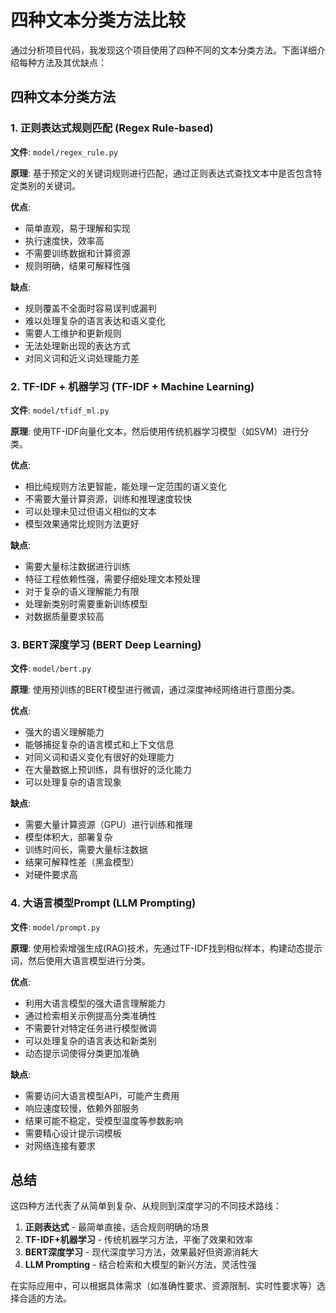 # 四种文本分类方法比较

通过分析项目代码，我发现这个项目使用了四种不同的文本分类方法。下面详细介绍每种方法及其优缺点：

## 四种文本分类方法

### 1. 正则表达式规则匹配 (Regex Rule-based)

**文件**: `model/regex_rule.py`

**原理**: 基于预定义的关键词规则进行匹配，通过正则表达式查找文本中是否包含特定类别的关键词。

**优点**:
- 简单直观，易于理解和实现
- 执行速度快，效率高
- 不需要训练数据和计算资源
- 规则明确，结果可解释性强

**缺点**:
- 规则覆盖不全面时容易误判或漏判
- 难以处理复杂的语言表达和语义变化
- 需要人工维护和更新规则
- 无法处理新出现的表达方式
- 对同义词和近义词处理能力差

### 2. TF-IDF + 机器学习 (TF-IDF + Machine Learning)

**文件**: `model/tfidf_ml.py`

**原理**: 使用TF-IDF向量化文本，然后使用传统机器学习模型（如SVM）进行分类。

**优点**:
- 相比纯规则方法更智能，能处理一定范围的语义变化
- 不需要大量计算资源，训练和推理速度较快
- 可以处理未见过但语义相似的文本
- 模型效果通常比规则方法更好

**缺点**:
- 需要大量标注数据进行训练
- 特征工程依赖性强，需要仔细处理文本预处理
- 对于复杂的语义理解能力有限
- 处理新类别时需要重新训练模型
- 对数据质量要求较高

### 3. BERT深度学习 (BERT Deep Learning)

**文件**: `model/bert.py`

**原理**: 使用预训练的BERT模型进行微调，通过深度神经网络进行意图分类。

**优点**:
- 强大的语义理解能力
- 能够捕捉复杂的语言模式和上下文信息
- 对同义词和语义变化有很好的处理能力
- 在大量数据上预训练，具有很好的泛化能力
- 可以处理复杂的语言现象

**缺点**:
- 需要大量计算资源（GPU）进行训练和推理
- 模型体积大，部署复杂
- 训练时间长，需要大量标注数据
- 结果可解释性差（黑盒模型）
- 对硬件要求高

### 4. 大语言模型Prompt (LLM Prompting)

**文件**: `model/prompt.py`

**原理**: 使用检索增强生成(RAG)技术，先通过TF-IDF找到相似样本，构建动态提示词，然后使用大语言模型进行分类。

**优点**:
- 利用大语言模型的强大语言理解能力
- 通过检索相关示例提高分类准确性
- 不需要针对特定任务进行模型微调
- 可以处理复杂的语言表达和新类别
- 动态提示词使得分类更加准确

**缺点**:
- 需要访问大语言模型API，可能产生费用
- 响应速度较慢，依赖外部服务
- 结果可能不稳定，受模型温度等参数影响
- 需要精心设计提示词模板
- 对网络连接有要求

## 总结

这四种方法代表了从简单到复杂、从规则到深度学习的不同技术路线：

1. **正则表达式** - 最简单直接，适合规则明确的场景
2. **TF-IDF+机器学习** - 传统机器学习方法，平衡了效果和效率
3. **BERT深度学习** - 现代深度学习方法，效果最好但资源消耗大
4. **LLM Prompting** - 结合检索和大模型的新兴方法，灵活性强

在实际应用中，可以根据具体需求（如准确性要求、资源限制、实时性要求等）选择合适的方法。
